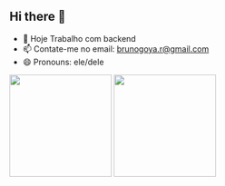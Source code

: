 ## Hi there 👋



- 🔭 Hoje Trabalho com backend 
- 📫 Contate-me no email: brunogoya.r@gmail.com
- 😄 Pronouns: ele/dele

<div>
  <img height="180cm" src="https://github-readme-stats.vercel.app/api?username=BrunoGoyaRodrigues&theme=nightowl&show_icons=true&hide_border=true&count_private=true"/>
  <img height="180cm" src="https://github-readme-stats.vercel.app/api/top-langs/?username=BrunoGoyaRodrigues&theme=nightowl&show_icons=true&hide_border=true&layout=compact"/>
</div>
